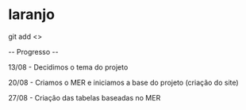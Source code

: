 # laranjo
git add <>


-- Progresso --

13/08 - Decidimos o tema do projeto

20/08 - Criamos o MER e iniciamos a base do projeto (criação do site)

27/08 - Criação das tabelas baseadas no MER
